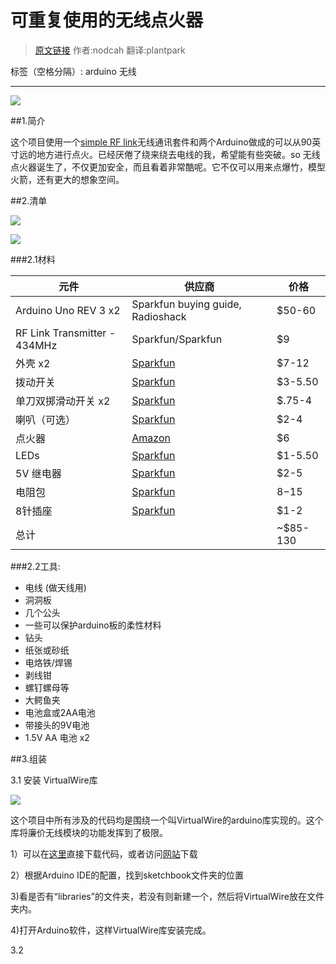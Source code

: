 # 可重复使用的无线点火器
>[原文链接](http://www.instructables.com/id/The-Reusable-and-Wireless-Igniter/?ALLSTEPS) 作者:nodcah 翻译:plantpark

标签（空格分隔）: arduino 无线 

---

![](http://huohua.qiniudn.com/wireless-Igniter1.jpg)

##1.简介

这个项目使用一个[simple RF link](http://www.seeedstudio.com/depot/Grove-433MHz-Simple-RF-link-kit-p-1062.html)无线通讯套件和两个Arduino做成的可以从90英寸远的地方进行点火。已经厌倦了绕来绕去电线的我，希望能有些突破。so 无线点火器诞生了，不仅更加安全，而且看着非常酷呢。它不仅可以用来点爆竹，模型火箭，还有更大的想象空间。

##2.清单

![](http://huohua.qiniudn.com/wireless-Igniter2.jpg)

![](http://huohua.qiniudn.com/wireless-Igniter3.jpg)

###2.1材料

|元件|	供应商|	价格|
|--|--|--|
|Arduino Uno REV 3 x2	|Sparkfun buying guide, Radioshack	| $50-60|
|RF Link Transmitter - 434MHz|	Sparkfun/Sparkfun	| $9|
|外壳 x2	|[Sparkfun](https://www.sparkfun.com/products/10088) |$7-12|
|拨动开关|	[Sparkfun](https://www.sparkfun.com/products/11313)|	 $3-5.50|
|单刀双掷滑动开关 x2|	[Sparkfun](https://www.sparkfun.com/products/9609)|	 $.75-4|
|喇叭（可选）|	[Sparkfun](https://www.sparkfun.com/products/9151)|	 $2-4|
|点火器|	[Amazon](http://www.amazon.com/Traxxas-3232X-Super-Duty-Long/dp/B000LU0TKK/)|	 $6|
|LEDs|	[Sparkfun](https://www.sparkfun.com/search/results?term=led&what=products)|	 $1-5.50|
|5V 继电器|	[Sparkfun](https://www.sparkfun.com/products/100)|	 $2-5|
|电阻包	|[Sparkfun](https://www.sparkfun.com/products/10969)|	 $8-$15|
|8针插座|	[Sparkfun](https://www.sparkfun.com/products/7937)|	 $1-2|
|总计||~$85-130|

###2.2工具:

- 电线 (做天线用)
- 洞洞板
- 几个公头
- 一些可以保护arduino板的柔性材料
- 钻头
- 纸张或砂纸
- 电烙铁/焊锡
- 剥线钳
- 螺钉螺母等
- 大鳄鱼夹
- 电池盒或2AA电池
- 带接头的9V电池
- 1.5V AA 电池  x2

##3.组装

3.1 安装 VirtualWire库

![](http://huohua.qiniudn.com/wireless-Igniter4.jpg)


这个项目中所有涉及的代码均是围绕一个叫VirtualWire的arduino库实现的。这个库将廉价无线模块的功能发挥到了极限。

1）可以在[这里](http://www.airspayce.com/mikem/arduino/VirtualWire/VirtualWire-1.16.zip)直接下载代码，或者访问[网站](http://www.airspayce.com/mikem/arduino/)下载

2）根据Arduino IDE的配置，找到sketchbook文件夹的位置

3)看是否有“libraries”的文件夹，若没有则新建一个，然后将VirtualWire放在文件夹内。

4)打开Arduino软件，这样VirtualWire库安装完成。

3.2 
